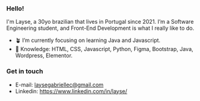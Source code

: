 ### Hello! <br>

I'm Layse, a 30yo brazilian that lives in Portugal since 2021. I’m a Software Engineering student, and Front-End Development is what I really like to do. 

- 🪴 I’m currently focusing on learning Java and Javascript. 
- 🔮 Knowledge: HTML, CSS, Javascript, Python, Figma, Bootstrap, Java, Wordpress, Elementor.

### Get in touch <br>

- E-mail: laysegabriellec@gmail.com
- Linkedin: https://www.linkedin.com/in/layse/
